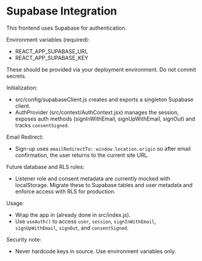 # Supabase Integration

This frontend uses Supabase for authentication.

Environment variables (required):
- REACT_APP_SUPABASE_URL
- REACT_APP_SUPABASE_KEY

These should be provided via your deployment environment. Do not commit secrets.

Initialization:
- src/config/supabaseClient.js creates and exports a singleton Supabase client.
- AuthProvider (src/context/AuthContext.jsx) manages the session, exposes auth methods (signInWithEmail, signUpWithEmail, signOut) and tracks `consentSigned`.

Email Redirect:
- Sign-up uses `emailRedirectTo: window.location.origin` so after email confirmation, the user returns to the current site URL.

Future database and RLS rules:
- Listener role and consent metadata are currently mocked with localStorage. Migrate these to Supabase tables and user metadata and enforce access with RLS for production.

Usage:
- Wrap the app in <AuthProvider> (already done in src/index.js).
- Use `useAuth()` to access `user`, `session`, `signInWithEmail`, `signUpWithEmail`, `signOut`, and `consentSigned`.

Security note:
- Never hardcode keys in source. Use environment variables only.
